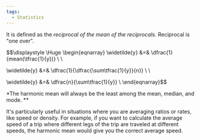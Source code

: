 ```yaml
---
tags:
  - Statistics
---
```

It is defined as the *reciprocal of the mean of the reciprocals*. Reciprocal is "one over".

$$\displaystyle \Huge \begin{eqnarray} 
\widetilde{y} &=& \dfrac{1}{mean(\tfrac{1}{y})} \\ \\

\widetilde{y} &=& \dfrac{1}{\dfrac{\sum\tfrac{1}{y}}{n}} \\ \\

\widetilde{y} &=& \dfrac{n}{\sum\tfrac{1}{y}} \\
\end{eqnarray}$$

*The harmonic mean will always be the least among the mean, median, and mode. **

It's particularly useful in situations where you are averaging ratios or rates, like speed or density. For example, if you want to calculate the average speed of a trip where different legs of the trip are traveled at different speeds, the harmonic mean would give you the correct average speed.